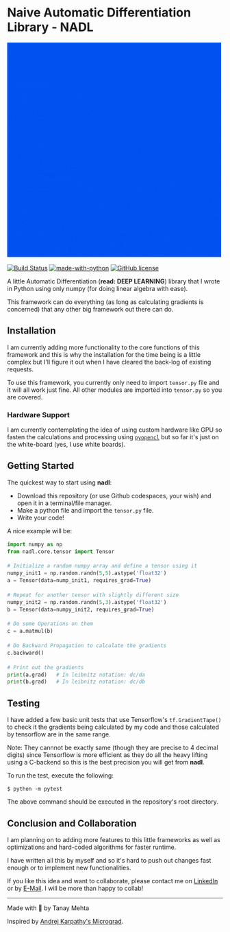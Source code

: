 # Naive Automatic Differentiation Library - NADL

![NADL Logo](assets/NADL.gif)

[![Build Status](https://travis-ci.com/heytanay/nadl.svg?branch=main)](https://travis-ci.com/heytanay/nadl)
[![made-with-python](https://img.shields.io/badge/Made%20with-Python-1f425f.svg)](https://www.python.org/)
[![GitHub license](https://img.shields.io/github/license/Naereen/StrapDown.js.svg)](https://github.com/heytanay/nadl/blob/main/LICENSE)


A little Automatic Differentiation (**read: DEEP LEARNING**) library that I wrote in Python using only numpy (for doing linear algebra with ease).

This framework can do everything (as long as calculating gradients is concerned) that any other big framework out there can do.

## Installation
I am currently adding more functionality to the core functions of this framework and this is why the installation for the time being is a little complex but I'll figure it out when I have cleared the back-log of existing requests.

To use this framework, you currently only need to import `tensor.py` file and it will all work just fine. All other modules are imported into `tensor.py` so you are covered.

### Hardware Support
I am currently contemplating the idea of using custom hardware like GPU so fasten the calculations and processing using [`pyopencl`](https://documen.tician.de/pyopencl/) but so far it's just on the white-board (yes, I use white boards).

## Getting Started

The quickest way to start using **nadl**:
* Download this repository (or use Github codespaces, your wish) and open it in a terminal/file manager.
* Make a python file and import the `tensor.py` file.
* Write your code!

A nice example will be:
```python
import numpy as np
from nadl.core.tensor import Tensor

# Initialize a random numpy array and define a tensor using it
numpy_init1 = np.random.randn(5,5).astype('float32')
a = Tensor(data=nump_init1, requires_grad=True)

# Repeat for another tensor with slightly different size
numpy_init2 = np.random.randn(5,3).astype('float32')
b = Tensor(data=numpy_init2, requires_grad=True)

# Do some Operations on them
c = a.matmul(b)

# Do Backward Propagation to calculate the gradients
c.backward()

# Print out the gradients
print(a.grad)   # In leibnitz notation: dc/da
print(b.grad)   # In leibnitz notation: dc/db
```

## Testing
I have added a few basic unit tests that use Tensorflow's `tf.GradientTape()` to check it the gradients being calculated by my code and those calculated by tensorflow are in the same range.

Note: They cannnot be exactly same (though they are precise to 4 decimal digits) since Tensorflow is more efficient as they do all the heavy lifting using a C-backend so this is the best precision you will get from **nadl**.

To run the test, execute the following:

```shell
$ python -m pytest
```
The above command should be executed in the repository's root directory.

## Conclusion and Collaboration

I am planning on to adding more features to this little frameworks as well as optimizations and hard-coded algorithms for faster runtime.

I have written all this by myself and so it's hard to push out changes fast enough or to implement new functionalities.

If you like this idea and want to collaborate, please contact me on [LinkedIn](https://www.linkedin.com/in/tanaymehta28/) or by [E-Mail](mailto:heyytanay@gmail.com). I will be more than happy to collab!

<hr>
Made with 🖤 by Tanay Mehta

Inspired by [Andrej Karpathy's Micrograd](https://github.com/karpathy/micrograd).
